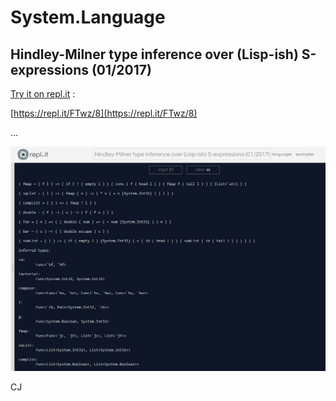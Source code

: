 # System.Language

## Hindley-Milner type inference over (Lisp-ish) S-expressions (01/2017)

[Try it on repl.it](https://repl.it/FTwz/8) :

[https://repl.it/FTwz/8](https://repl.it/FTwz/8)

...

![Hindley-Milner type inference over (Lisp-ish) S-expressions](tiri.jpg)

CJ
